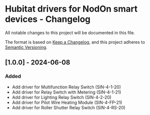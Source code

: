 # Hubitat drivers for NodOn smart devices - Changelog

All notable changes to this project will be documented in this file.

The format is based on [Keep a Changelog](https://keepachangelog.com/en/1.0.0/),
and this project adheres to [Semantic Versioning](https://semver.org/spec/v2.0.0.html).

## [1.0.0] - 2024-06-08
### Added
- Add driver for Multifunction Relay Switch (SIN-4-1-20)
- Add driver for Relay Switch with Metering (SIN-4-1-21)
- Add driver for Lighting Relay Switch (SIN-4-2-20)
- Add driver for Pilot Wire Heating Module (SIN-4-FP-21)
- Add driver for Roller Shutter Relay Switch (SIN-4-RS-20)

